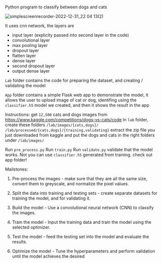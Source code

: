Python program to classify between dogs and cats

![simplescreenrecorder-2022-12-31_22 04 13(2)](https://user-images.githubusercontent.com/61390950/210154904-40622a62-0eab-43dd-a8db-b8f8901f9052.gif)

It uses cnn network, the layers are
- input layer (explicity passed into second layer in the code)
- convolutional layer
- max pooling layer
- dropout layer
- flatten layer
- dense layer
- second dropout layer 
- output dense layer


`Lab` folder contains the code for preparing the dataset, 
and creating / validating the model

`App` folder contains a simple Flask web app to demonstrate the model, 
it allows the user to upload image of cat or dog, identifing using 
the `classifier.h5` model we created, and then it shows the result in the app

Instructions:
get `12,500` cats and dogs images from https://www.kaggle.com/competitions/dogs-vs-cats/code
In `lab` folder, create these folders
`/lab/images/{cats,dogs}/`
`/lab/processed/{cats,dogs}/{training,validating}`
extract the zip file you just downloaded from kaggle 
and put the dogs and cats in the right folders under `/lab/images/`

Run `pre_process.py`
Run `train.py`
Run `validate.py`
validate that the model works. 
Not you can use `classifier.h5`
generated from training. check out app folder!


Mailstones:

1. Pre-process the images - make sure that they are all the same size, convert them to greyscale, and normalize the pixel values.

2. Split the data into training and testing sets - create separate datasets for training the model, and for validating it.

3. Build the model - Use a convolutional neural network (CNN) to classify the images.

4. Train the model - Input the training data and train the model using the selected optimizer.

5. Test the model - feed the testing set into the model and evaluate the results. 

6. Optimize the model - Tune the hyperparameters and perform validation until the model achieves the desired